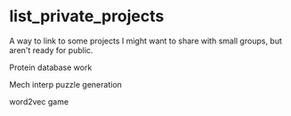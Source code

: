 # list_private_projects
A way to link to some projects I might want to share with small groups, but aren't ready for public.

Protein database work

Mech interp puzzle generation

word2vec game
